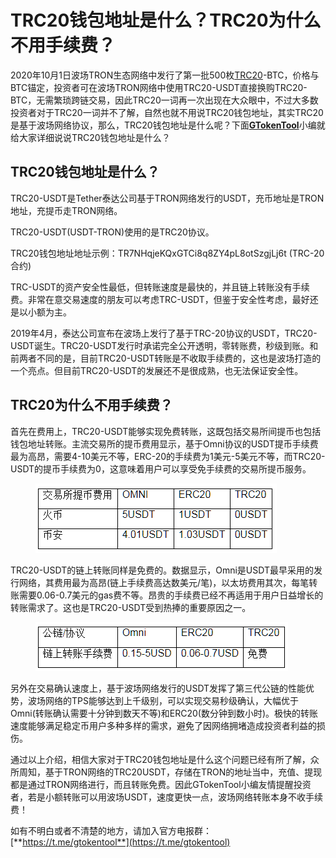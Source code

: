 # TRC20钱包地址是什么？TRC20为什么不用手续费？

2020年10月1日波场TRON生态网络中发行了第一批500枚[TRC20](../chuang-jian-dai-bi/trc20-yi-jian-fa-bi-jiao-cheng.md)-BTC，价格与BTC锚定，投资者可在波场TRON网络中使用TRC20-USDT直接换购TRC20-BTC，无需繁琐跨链交易，因此TRC20一词再一次出现在大众眼中，不过大多数投资者对于TRC20一词并不了解，自然也就不用说TRC20钱包地址，其实TRC20是基于波场网络协议，那么，TRC20钱包地址是什么呢？下面[**GTokenTool**](https://docs.gtokentool.com)小编就给大家详细说说TRC20钱包地址是什么？

## TRC20钱包地址是什么？

TRC20-USDT是Tether泰达公司基于TRON网络发行的USDT，充币地址是TRON地址，充提币走TRON网络。

TRC20-USDT(USDT-TRON)使用的是TRC20协议。

TRC20钱包地址地址示例：TR7NHqjeKQxGTCi8q8ZY4pL8otSzgjLj6t (TRC-20合约)

TRC-USDT的资产安全性最低，但转账速度是最快的，并且链上转账没有手续费。非常在意交易速度的朋友可以考虑TRC-USDT，但鉴于安全性考虑，最好还是以小额为主。

2019年4月，泰达公司宣布在波场上发行了基于TRC-20协议的USDT，TRC20-USDT诞生。TRC20-USDT发行时承诺完全公开透明，零转账费，秒级到账。和前两者不同的是，目前TRC20-USDT转账是不收取手续费的，这也是波场打造的一个亮点。但目前TRC20-USDT的发展还不是很成熟，也无法保证安全性。

## TRC20为什么不用手续费？

首先在费用上，TRC20-USDT能够实现免费转账，这既包括交易所间提币也包括钱包地址转账。主流交易所的提币费用显示，基于Omni协议的USDT提币手续费最为高昂，需要4-10美元不等，ERC-20的手续费为1美元-5美元不等，而TRC20-USDT的提币手续费为0，这意味着用户可以享受免手续费的交易所提币服务。

<figure><img src="../.gitbook/assets/1 (54).png" alt=""><figcaption></figcaption></figure>

TRC20-USDT的链上转账同样是免费的。数据显示，Omni是USDT最早采用的发行网络，其费用最为高昂(链上手续费高达数美元/笔)，以太坊费用其次，每笔转账需要0.06-0.7美元的gas费不等。昂贵的手续费已经不再适用于用户日益增长的转账需求了。这也是TRC20-USDT受到热捧的重要原因之一。

<figure><img src="../.gitbook/assets/1 (55).png" alt=""><figcaption></figcaption></figure>

另外在交易确认速度上，基于波场网络发行的USDT发挥了第三代公链的性能优势，波场网络的TPS能够达到上千级别，可以实现交易秒级确认，大幅优于Omni(转账确认需要十分钟到数天不等)和ERC20(数分钟到数小时)。极快的转账速度能够满足稳定币用户多种多样的需求，避免了因网络拥堵造成投资者利益的损伤。

通过以上介绍，相信大家对于TRC20钱包地址是什么这个问题已经有所了解，众所周知，基于TRON网络的TRC20USDT，存储在TRON的地址当中，充值、提现都是通过TRON网络进行，而且转账免费。因此GTokenTool小编友情提醒投资者，若是小额转账可以用波场USDT，速度更快一点，波场网络转账本身不收手续费！

如有不明白或者不清楚的地方，请加入官方电报群：[**https://t.me/gtokentool**](https://t.me/gtokentool)
